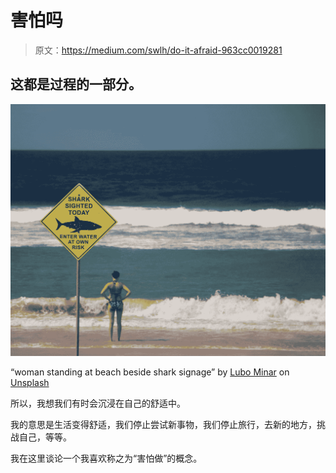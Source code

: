 # 害怕吗

> 原文：<https://medium.com/swlh/do-it-afraid-963cc0019281>

## 这都是过程的一部分。

![](img/aa862733cdd771e7ed93af18728abea0.png)

“woman standing at beach beside shark signage” by [Lubo Minar](https://unsplash.com/@bubo?utm_source=medium&utm_medium=referral) on [Unsplash](https://unsplash.com?utm_source=medium&utm_medium=referral)

所以，我想我们有时会沉浸在自己的舒适中。

我的意思是生活变得舒适，我们停止尝试新事物，我们停止旅行，去新的地方，挑战自己，等等。

我在这里谈论一个我喜欢称之为“害怕做”的概念。